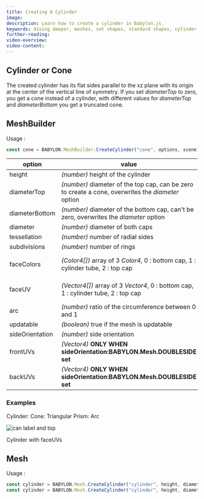 ```yaml
---
title: Creating A Cylinder
image: 
description: Learn how to create a cylinder in Babylon.js.
keywords: diving deeper, meshes, set shapes, standard shapes, cylinder
further-reading:
video-overview:
video-content:
---
```


## Cylinder or Cone
The created cylinder has its flat sides parallel to the xz plane with its origin at the center of the vertical line of symmetry. If you set _diameterTop_ to zero, you get a cone instead of a cylinder, with different values for _diameterTop_ and _diameterBottom_ you get a truncated cone.
## MeshBuilder
Usage :
```javascript
const cone = BABYLON.MeshBuilder.CreateCylinder("cone", options, scene); //scene is optional and defaults to the current scene
```

option|value|default value
--------|-----|-------------
height|_(number)_ height of the cylinder|2
diameterTop|_(number)_ diameter of the top cap, can be zero to create a cone, overwrites the _diameter_ option|1
diameterBottom|_(number)_ diameter of the bottom cap, can't be zero, overwrites the _diameter_ option|1
diameter|_(number)_ diameter of both caps|1
tessellation|_(number)_ number of radial sides|24
subdivisions|_(number)_ number of rings|1
faceColors|_(Color4[])_ array of 3 _Color4_, 0 : bottom cap, 1 : cylinder tube, 2 : top cap|Color4(1, 1, 1, 1) for each face
faceUV|_(Vector4[])_ array of 3 _Vector4_, 0 : bottom cap, 1 : cylinder tube, 2 : top cap| UVs(0, 0, 1, 1) for each face
arc|_(number)_ ratio of the circumference between 0 and 1|1
updatable|_(boolean)_ true if the mesh is updatable|false
sideOrientation|_(number)_ side orientation|DEFAULTSIDE
frontUVs|_(Vector4)_  **ONLY WHEN sideOrientation:BABYLON.Mesh.DOUBLESIDE set** | Vector4(0,0, 1,1) 
backUVs|_(Vector4)_  **ONLY WHEN sideOrientation:BABYLON.Mesh.DOUBLESIDE set** | Vector4(0,0, 1,1) 

### Examples
Cylinder: <Playground id="#QANVC6" title="Create a Cylinder" description="Simple example of creating a cylinder."/>
Cone: <Playground id="#QANVC6#1" title="Create a Cone" description="Simple example of creating a cone."/>
Triangular Prism: <Playground id="#QANVC6#2" title="Create a Triangular Prism" description="Simple example of creating a triangular prism."/>
Arc <Playground id="#QANVC6#3" title="Create an Arc" description="Simple example of creating an arc."/>

![can label and top](/img/how_to/apply-material-to-faces/logo_label.jpg)

Cylinder with faceUVs <Playground id="#QANVC6#4" title="Create a Cylinder With Face UVs" description="Simple example of creating a cylinder with face UVs."/>

## Mesh
Usage :
```javascript
const cylinder = BABYLON.Mesh.CreateCylinder("cylinder", height, diameterTop, diameterBottom, tessellation, subdivisions, scene);
const cylinder = BABYLON.Mesh.CreateCylinder("cylinder", height, diameterTop, diameterBottom, tessellation, subdivisions, scene, updatable, sideOrientation); //optional parameters after scene
```